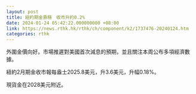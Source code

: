```yaml
---
layout: post
title: 紐約期金靠穩　收市升約0.2%
date: 2024-01-24 05:42:22.000000000 +08:00
link: https://news.rthk.hk/rthk/ch/component/k2/1737476-20240124.htm
categories: rthk
---
```


外圍金價向好。市場推遲對美國首次減息的預期，並且關注本周公布多項經濟數據。

紐約2月期金收市報每盎士2025.8美元，升3.6美元，升幅0.18%。

現貨金在2028美元附近。
